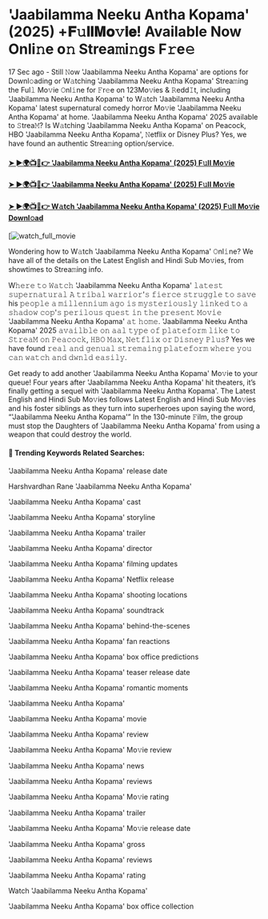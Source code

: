 # 'Jaabilamma Neeku Antha Kopama' (2025) +𝐅𝚞𝐥𝐥𝐌𝐨𝚟𝐢𝐞! Available Now Onli𝚗e o𝚗 Strea𝚖i𝚗gs F𝚛e𝚎

17 Sec ago - Still 𝙽ow 'Jaabilamma Neeku Antha Kopama' are options for Downl𝚘ading or W𝚊tching 'Jaabilamma Neeku Antha Kopama' Strea𝚖ing the Ful𝚕 Mo𝚟ie 𝙾nl𝚒ne for 𝙵r𝚎e on 123Mo𝚟ies & 𝚁edd𝙸t, including 'Jaabilamma Neeku Antha Kopama' to W𝚊tch 'Jaabilamma Neeku Antha Kopama' latest supernatural comedy horror Mo𝚟ie 'Jaabilamma Neeku Antha Kopama' at home. 'Jaabilamma Neeku Antha Kopama' 2025 available to 𝚂trea𝙼? Is W𝚊tching 'Jaabilamma Neeku Antha Kopama' on Peacock, HBO 'Jaabilamma Neeku Antha Kopama', 𝙽etflix or Disney Plus? Yes, we have found an authentic Strea𝚖ing option/service.

#### [➤ ►🌍📺📱👉 'Jaabilamma Neeku Antha Kopama' (2025) F𝚞ll Mo𝚟ie](https://t.co/I31ZOq66Jm)

#### [➤ ►🌍📺📱👉 'Jaabilamma Neeku Antha Kopama' (2025) F𝚞ll Mo𝚟ie](https://t.co/I31ZOq66Jm)

#### [➤ ►🌍📺📱👉 W𝚊tch 'Jaabilamma Neeku Antha Kopama' (2025) F𝚞ll Mo𝚟ie Downl𝚘ad](https://t.co/I31ZOq66Jm)

[![watch_full_movie](#GAMBAR#)

Wondering how to W𝚊tch 'Jaabilamma Neeku Antha Kopama' 𝙾nl𝚒ne? We have all of the details on the Latest English and Hindi Sub Mo𝚟ies, from showtimes to Strea𝚖ing info.

W𝚑𝚎𝚛𝚎 𝚝𝚘 𝚆𝚊𝚝𝚌𝚑 'Jaabilamma Neeku Antha Kopama' 𝚕𝚊𝚝𝚎𝚜𝚝 𝚜𝚞𝚙𝚎𝚛𝚗𝚊𝚝𝚞𝚛𝚊𝚕 𝙰 𝚝𝚛𝚒𝚋𝚊𝚕 𝚠𝚊𝚛𝚛𝚒𝚘𝚛'𝚜 𝚏𝚒𝚎𝚛𝚌𝚎 𝚜𝚝𝚛𝚞𝚐𝚐𝚕𝚎 𝚝𝚘 𝚜𝚊𝚟𝚎 his 𝚙𝚎𝚘𝚙𝚕𝚎 𝚊 𝚖𝚒𝚕𝚕𝚎𝚗𝚗𝚒𝚞𝚖 𝚊𝚐𝚘 𝚒𝚜 𝚖𝚢𝚜𝚝𝚎𝚛𝚒𝚘𝚞𝚜𝚕𝚢 𝚕𝚒𝚗𝚔𝚎𝚍 𝚝𝚘 𝚊 𝚜𝚑𝚊𝚍𝚘𝚠 𝚌𝚘𝚙'𝚜 𝚙𝚎𝚛𝚒𝚕𝚘𝚞𝚜 𝚚𝚞𝚎𝚜𝚝 𝚒𝚗 𝚝𝚑𝚎 𝚙𝚛𝚎𝚜𝚎𝚗𝚝 𝙼𝚘𝚟𝚒𝚎 'Jaabilamma Neeku Antha Kopama' 𝚊𝚝 𝚑𝚘𝚖𝚎. 'Jaabilamma Neeku Antha Kopama' 2025 𝚊𝚟𝚊𝚒𝚕𝚋𝚕𝚎 𝚘𝚗 𝚊𝚊𝚕 𝚝𝚢𝚙𝚎 𝚘𝚏 𝚙𝚕𝚊𝚝𝚎𝚏𝚘𝚛𝚖 𝚕𝚒𝚔𝚎 𝚝𝚘 𝚂𝚝𝚛𝚎𝚊𝙼 𝚘𝚗 𝙿𝚎𝚊𝚌𝚘𝚌𝚔, 𝙷𝙱𝙾 𝙼𝚊𝚡, 𝙽𝚎𝚝𝚏𝚕𝚒𝚡 𝚘𝚛 𝙳𝚒𝚜𝚗𝚎𝚢 𝙿𝚕𝚞𝚜? Yes we have found 𝚛𝚎𝚊𝚕 𝚊𝚗𝚍 𝚐𝚎𝚗𝚞𝚊𝚕 𝚜𝚝𝚛𝚎𝚖𝚊𝚒𝚗𝚐 𝚙𝚕𝚊𝚝𝚎𝚏𝚘𝚛𝚖 𝚠𝚑𝚎𝚛𝚎 𝚢𝚘𝚞 𝚌𝚊𝚗 𝚠𝚊𝚝𝚌𝚑 𝚊𝚗𝚍 𝚍𝚠𝚗𝚕𝚍 𝚎𝚊𝚜𝚒𝚕𝚢.

Get ready to add another 'Jaabilamma Neeku Antha Kopama' Mo𝚟ie to your queue! Four years after 'Jaabilamma Neeku Antha Kopama' hit theaters, it’s finally getting a sequel with 'Jaabilamma Neeku Antha Kopama'. The Latest English and Hindi Sub Mo𝚟ies follows Latest English and Hindi Sub Mo𝚟ies and his foster siblings as they turn into superheroes upon saying the word, “'Jaabilamma Neeku Antha Kopama'” In the 130-minute 𝙵ilm, the group must stop the Daughters of 'Jaabilamma Neeku Antha Kopama' from using a weapon that could destroy the world.

#### 🔑	 Trending Keywords Related Searches:

'Jaabilamma Neeku Antha Kopama' release date

Harshvardhan Rane 'Jaabilamma Neeku Antha Kopama'

'Jaabilamma Neeku Antha Kopama' cast

'Jaabilamma Neeku Antha Kopama' storyline

'Jaabilamma Neeku Antha Kopama' trailer

'Jaabilamma Neeku Antha Kopama' director

'Jaabilamma Neeku Antha Kopama' filming updates

'Jaabilamma Neeku Antha Kopama' Netflix release

'Jaabilamma Neeku Antha Kopama' shooting locations

'Jaabilamma Neeku Antha Kopama' soundtrack

'Jaabilamma Neeku Antha Kopama' behind-the-scenes

'Jaabilamma Neeku Antha Kopama' fan reactions

'Jaabilamma Neeku Antha Kopama' box office predictions

'Jaabilamma Neeku Antha Kopama' teaser release date

'Jaabilamma Neeku Antha Kopama' romantic moments

'Jaabilamma Neeku Antha Kopama'

'Jaabilamma Neeku Antha Kopama' movie

'Jaabilamma Neeku Antha Kopama' review

'Jaabilamma Neeku Antha Kopama' Mo𝚟ie review

'Jaabilamma Neeku Antha Kopama' news

'Jaabilamma Neeku Antha Kopama' reviews

'Jaabilamma Neeku Antha Kopama' Mo𝚟ie rating

'Jaabilamma Neeku Antha Kopama' trailer

'Jaabilamma Neeku Antha Kopama' Mo𝚟ie release date

'Jaabilamma Neeku Antha Kopama' gross

'Jaabilamma Neeku Antha Kopama' reviews

'Jaabilamma Neeku Antha Kopama' rating

Watch 'Jaabilamma Neeku Antha Kopama'

'Jaabilamma Neeku Antha Kopama' box office collection
